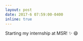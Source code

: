 ```yaml
---
layout: post
date: 2017-6 07:59:00-0400
inline: true
---
```


Starting my internship at MSR! :sparkles: :smile:
